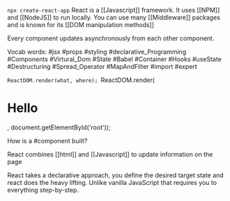 `npx create-react-app`
React is a [[Javascript]] framework. It uses [[NPM]] and [[NodeJS]] to run locally. You can use many [[Middleware]] packages and is known for its [[DOM manipulation methods]]

Every component updates asynchronously from each other component.

Vocab words:
#jsx #props #styling #declarative_Programming #Components #Virtural_Dom #State #Babel #Container #Hooks #useState #Destructuring #Spread_Operator #MapAndFilter #import #expert

`ReactDOM.render(what, where);
`ReactDOM.render(<h1>Hello</h1>, document.getElementById('root'));

How is a #component built?

React combines [[html]] and [[Javascript]] to update information on the page 

React takes a declarative approach, you define the desired target state and react does the heavy lifting. Unlike vanilla JavaScript that requires you to everything step-by-step.
